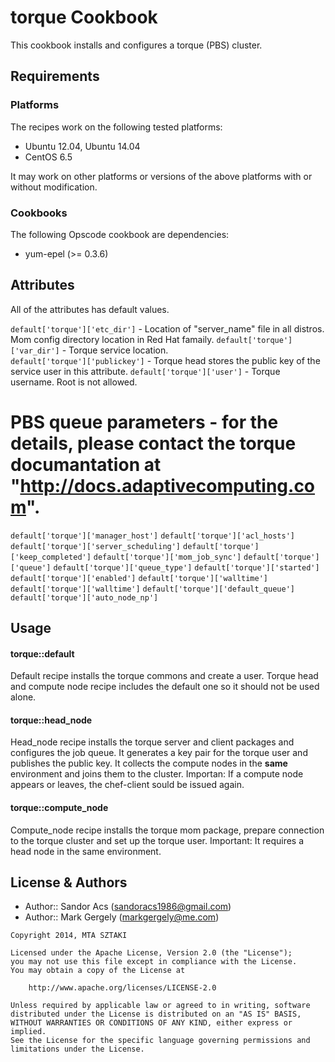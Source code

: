 torque Cookbook
===============

This cookbook installs and configures a torque (PBS) cluster.

Requirements
------------
### Platforms
The recipes work on the following tested platforms:

- Ubuntu 12.04, Ubuntu 14.04
- CentOS 6.5

It may work on other platforms or versions of the above platforms with or without modification.

### Cookbooks
The following Opscode cookbook are dependencies:

- yum-epel (>= 0.3.6)

Attributes
----------
All of the attributes has default values.


`default['torque']['etc_dir']` - Location of "server_name" file in all distros. Mom config directory location in Red Hat famaily. 
`default['torque']['var_dir']` - Torque service location.  
`default['torque']['publickey']` - Torque head stores the public key of the service user in this attribute.
`default['torque']['user']` - Torque username. Root is not allowed.

# PBS queue parameters - for the details, please contact the torque documantation at "http://docs.adaptivecomputing.com".
`default['torque']['manager_host']`
`default['torque']['acl_hosts']`
`default['torque']['server_scheduling']`
`default['torque']['keep_completed']`
`default['torque']['mom_job_sync']`
`default['torque']['queue']`
`default['torque']['queue_type']`
`default['torque']['started']`
`default['torque']['enabled']`
`default['torque']['walltime']`
`default['torque']['walltime']`
`default['torque']['default_queue']`
`default['torque']['auto_node_np']`


Usage
-----
#### torque::default
Default recipe installs the torque commons and create a user. 
Torque head and compute node recipe includes the default one 
so it should not be used alone.

#### torque::head_node
Head_node recipe installs the torque server and client packages and 
configures the job queue. It generates a key pair for the torque
user and publishes the public key. It collects the compute nodes 
in the __same__ environment and joins them to the cluster. 
Importan: If a compute node appears or leaves, the chef-client sould be
issued again.   

#### torque::compute_node
Compute_node recipe installs the torque mom package, prepare connection
to the torque cluster and set up the torque user. 
Important: It requires a head node in the same environment.

License & Authors
-----------------
- Author:: Sandor Acs (<sandoracs1986@gmail.com>)
- Author:: Mark Gergely (<markgergely@me.com>)

```text
Copyright 2014, MTA SZTAKI

Licensed under the Apache License, Version 2.0 (the "License");
you may not use this file except in compliance with the License.
You may obtain a copy of the License at

    http://www.apache.org/licenses/LICENSE-2.0

Unless required by applicable law or agreed to in writing, software
distributed under the License is distributed on an "AS IS" BASIS,
WITHOUT WARRANTIES OR CONDITIONS OF ANY KIND, either express or implied.
See the License for the specific language governing permissions and
limitations under the License.
```